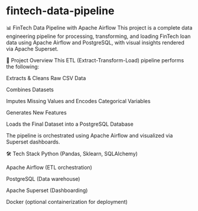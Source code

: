 # fintech-data-pipeline
📊 FinTech Data Pipeline with Apache Airflow
This project is a complete data engineering pipeline for processing, transforming, and loading FinTech loan data using Apache Airflow and PostgreSQL, with visual insights rendered via Apache Superset.

🚀 Project Overview
This ETL (Extract-Transform-Load) pipeline performs the following:

Extracts & Cleans Raw CSV Data

Combines Datasets

Imputes Missing Values and Encodes Categorical Variables

Generates New Features

Loads the Final Dataset into a PostgreSQL Database

The pipeline is orchestrated using Apache Airflow and visualized via Superset dashboards.

🛠️ Tech Stack
Python (Pandas, Sklearn, SQLAlchemy)

Apache Airflow (ETL orchestration)

PostgreSQL (Data warehouse)

Apache Superset (Dashboarding)

Docker (optional containerization for deployment)
